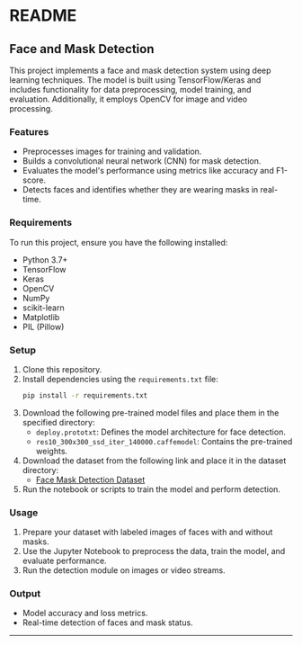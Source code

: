 # README

## Face and Mask Detection

This project implements a face and mask detection system using deep learning techniques. The model is built using TensorFlow/Keras and includes functionality for data preprocessing, model training, and evaluation. Additionally, it employs OpenCV for image and video processing.

### Features
- Preprocesses images for training and validation.
- Builds a convolutional neural network (CNN) for mask detection.
- Evaluates the model's performance using metrics like accuracy and F1-score.
- Detects faces and identifies whether they are wearing masks in real-time.

### Requirements
To run this project, ensure you have the following installed:

- Python 3.7+
- TensorFlow
- Keras
- OpenCV
- NumPy
- scikit-learn
- Matplotlib
- PIL (Pillow)

### Setup
1. Clone this repository.
2. Install dependencies using the `requirements.txt` file:
   ```bash
   pip install -r requirements.txt
   ```
3. Download the following pre-trained model files and place them in the specified directory:
   - `deploy.prototxt`: Defines the model architecture for face detection.
   - `res10_300x300_ssd_iter_140000.caffemodel`: Contains the pre-trained weights.
4. Download the dataset from the following link and place it in the dataset directory:
   - [Face Mask Detection Dataset](https://drive.google.com/drive/folders/1OeNy7zJLv0eGEm6T4L7G-dun6LC8Jx1D?usp=drive_link)
5. Run the notebook or scripts to train the model and perform detection.

### Usage
1. Prepare your dataset with labeled images of faces with and without masks.
2. Use the Jupyter Notebook to preprocess the data, train the model, and evaluate performance.
3. Run the detection module on images or video streams.

### Output
- Model accuracy and loss metrics.
- Real-time detection of faces and mask status.

---


